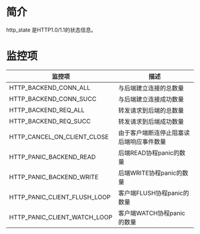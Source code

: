 # 简介

http_state 是HTTP1.0/1.1的状态信息。

# 监控项

| 监控项                        | 描述                                                     |
| ---------------------------- | ------------------------------------------------------- |
| HTTP_BACKEND_CONN_ALL        | 与后端建立连接的总数量                                      |
| HTTP_BACKEND_CONN_SUCC       | 与后端建立连接成功数量                                      |
| HTTP_BACKEND_REQ_ALL         | 转发请求到后端的总数量                                      |
| HTTP_BACKEND_REQ_SUCC        | 转发请求到后端成功数量                                      |
| HTTP_CANCEL_ON_CLIENT_CLOSE  | 由于客户端断连停止阻塞读后端响应事件数量                       |
| HTTP_PANIC_BACKEND_READ      | 后端READ协程panic的数量                                    |
| HTTP_PANIC_BACKEND_WRITE     | 后端WRITE协程panic的数量                                   |
| HTTP_PANIC_CLIENT_FLUSH_LOOP | 客户端FLUSH协程panic的数量                                 |
| HTTP_PANIC_CLIENT_WATCH_LOOP | 客户端WATCH协程panic的数量                                 |
